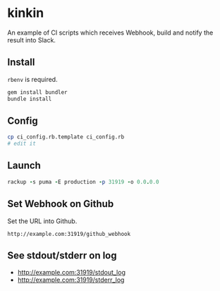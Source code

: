 # kinkin

An example of CI scripts which receives Webhook, build and notify the result into Slack.

## Install

`rbenv` is required.

```sh
gem install bundler
bundle install
```

## Config

```sh
cp ci_config.rb.template ci_config.rb
# edit it
```

## Launch

```ruby
rackup -s puma -E production -p 31919 -o 0.0.0.0
```

## Set Webhook on Github

Set the URL into Github.

```
http://example.com:31919/github_webhook
```

## See stdout/stderr on log

- http://example.com:31919/stdout_log
- http://example.com:31919/stderr_log
